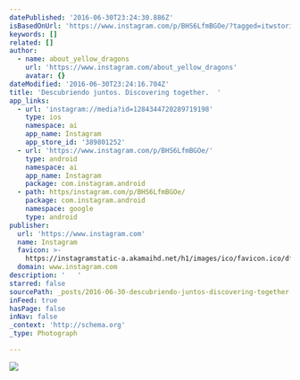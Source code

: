 ```yaml
---
datePublished: '2016-06-30T23:24:30.886Z'
isBasedOnUrl: 'https://www.instagram.com/p/BHS6LfmBGOe/?tagged=itwstories'
keywords: []
related: []
author:
  - name: about_yellow_dragons
    url: 'https://www.instagram.com/about_yellow_dragons'
    avatar: {}
dateModified: '2016-06-30T23:24:16.704Z'
title: 'Descubriendo juntos. Discovering together.  '
app_links:
  - url: 'instagram://media?id=1284344720289719198'
    type: ios
    namespace: ai
    app_name: Instagram
    app_store_id: '389801252'
  - url: 'https://www.instagram.com/p/BHS6LfmBGOe/'
    type: android
    namespace: ai
    app_name: Instagram
    package: com.instagram.android
  - path: https/instagram.com/p/BHS6LfmBGOe/
    package: com.instagram.android
    namespace: google
    type: android
publisher:
  url: 'https://www.instagram.com'
  name: Instagram
  favicon: >-
    https://instagramstatic-a.akamaihd.net/h1/images/ico/favicon.ico/dfa85bb1fd63.ico
  domain: www.instagram.com
description: '   '
starred: false
sourcePath: _posts/2016-06-30-descubriendo-juntos-discovering-together.md
inFeed: true
hasPage: false
inNav: false
_context: 'http://schema.org'
_type: Photograph

---
```

![   ](https://scontent.cdninstagram.com/t51.2885-15/s640x640/sh0.08/e35/13584098_1773620019550168_1074238148_n.jpg?ig_cache_key=MTI4NDM0NDcyMDI4OTcxOTE5OA%3D%3D.2)